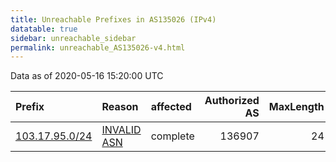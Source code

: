 ```yaml
---
title: Unreachable Prefixes in AS135026 (IPv4)
datatable: true
sidebar: unreachable_sidebar
permalink: unreachable_AS135026-v4.html
---
```


Data as of 2020-05-16 15:20:00 UTC


<div class="datatable-begin"></div>

| Prefix                                                 | Reason                                                                                                 | affected   |   Authorized AS |   MaxLength | Anchor                                       |   unreachable /24s |
|:-------------------------------------------------------|:-------------------------------------------------------------------------------------------------------|:-----------|----------------:|------------:|:---------------------------------------------|-------------------:|
| [103.17.95.0/24](https://stat.ripe.net/103.17.95.0/24) | [INVALID ASN](https://rpki-validator.ripe.net/announcement-preview?asn=AS135026&prefix=103.17.95.0/24) | complete   |          136907 |          24 | [APNIC](unreachable_APNIC_RPKI_Root-v4.html) |                  1 |

<div class="datatable-end"></div>